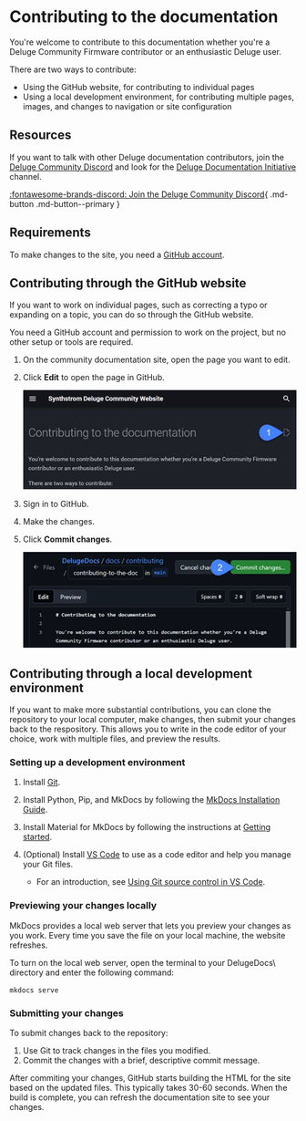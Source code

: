 # Contributing to the documentation

You're welcome to contribute to this documentation whether you're a Deluge Community Firmware contributor or an enthusiastic Deluge user.

There are two ways to contribute:

* Using the GitHub website, for contributing to individual pages
* Using a local development environment, for contributing multiple pages, images, and changes to navigation or site configuration

## Resources

If you want to talk with other Deluge documentation contributors, join the [Deluge Community Discord](https://discord.gg/SK8efrna) and look for the [Deluge Documentation Initiative](https://discord.com/channels/608916579421257728/1292168517432381480) channel.

[:fontawesome-brands-discord: Join the Deluge Community Discord](https://discord.gg/SK8efrn){ .md-button .md-button--primary }

## Requirements

To make changes to the site, you need a [GitHub account](https://github.com/signup).

## Contributing through the GitHub website

If you want to work on individual pages, such as correcting a typo or expanding on a topic, you can do so through the GitHub website.

You need a GitHub account and permission to work on the project, but no other setup or tools are required.

1. On the community documentation site, open the page you want to edit.
1. Click **Edit** to open the page in GitHub.

    ![An image of the Edit button at the top of a documentation page](../images/docs-edit-button.jpg "Documentation Edit button")

1. Sign in to GitHub.
1. Make the changes.
1. Click **Commit changes**.

    ![An image of the Edit button at the top of a GitHub page](../images/github-commit-button.jpg "GitHub Commit button")

## Contributing through a local development environment

If you want to make more substantial contributions, you can clone the repository to your local computer, make changes, then submit your changes back to the respository. This allows you to write in the code editor of your choice, work with multiple files, and preview the results.

### Setting up a development environment

1. Install [Git](https://git-scm.com/downloads).

1. Install Python, Pip, and MkDocs by following the [MkDocs Installation Guide](https://www.mkdocs.org/user-guide/installation/).

1. Install Material for MkDocs by following the instructions at [Getting started](https://squidfunk.github.io/mkdocs-material/getting-started/).

1. (Optional) Install [VS Code](https://code.visualstudio.com/download) to use as a code editor and help you manage your Git files.

    * For an introduction, see [Using Git source control in VS Code](https://code.visualstudio.com/docs/sourcecontrol/overview).


### Previewing your changes locally

MkDocs provides a local web server that lets you preview your changes as you work. Every time you save the file on your local machine, the website refreshes.

To turn on the local web server, open the terminal to your DelugeDocs\ directory and enter the following command:
```
mkdocs serve
```

### Submitting your changes

To submit changes back to the repository:

1. Use Git to track changes in the files you modified.
1. Commit the changes with a brief, descriptive commit message.

After commiting your changes, GitHub starts building the HTML for the site based on the updated files. This typically takes 30-60 seconds. When the build is complete, you can refresh the documentation site to see your changes.
